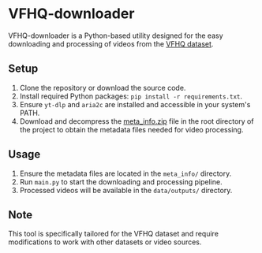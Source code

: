 # VFHQ-downloader

VFHQ-downloader is a Python-based utility designed for the easy downloading and processing of videos from the [VFHQ dataset](https://liangbinxie.github.io/projects/vfhq/).

## Setup

1. Clone the repository or download the source code.
2. Install required Python packages: `pip install -r requirements.txt`.
3. Ensure `yt-dlp` and `aria2c` are installed and accessible in your system's PATH.
4. Download and decompress the [meta_info.zip](https://1drv.ms/u/s!Ag1HH_EDGMqqh2i5sgNyHpcVldos?e=8wKFtV) file in the root directory of the project to obtain the metadata files needed for video processing.

## Usage

1. Ensure the metadata files are located in the `meta_info/` directory.
2. Run `main.py` to start the downloading and processing pipeline.
3. Processed videos will be available in the `data/outputs/` directory.

## Note

This tool is specifically tailored for the VFHQ dataset and require modifications to work with other datasets or video sources.
